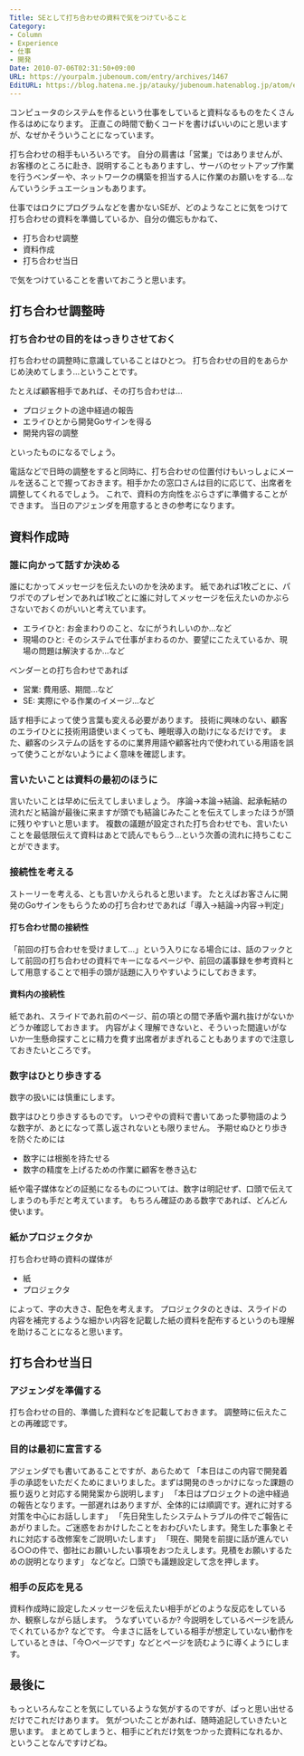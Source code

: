 ```yaml
---
Title: SEとして打ち合わせの資料で気をつけていること
Category:
- Column
- Experience
- 仕事
- 開発
Date: 2010-07-06T02:31:50+09:00
URL: https://yourpalm.jubenoum.com/entry/archives/1467
EditURL: https://blog.hatena.ne.jp/atauky/jubenoum.hatenablog.jp/atom/entry/6653458415120890702
---
```


コンピュータのシステムを作るという仕事をしていると資料なるものをたくさん作るはめになります。
正直この時間で動くコードを書けばいいのにと思いますが、なぜかそういうことになっています。

打ち合わせの相手もいろいろです。
自分の肩書は「営業」ではありませんが、お客様のところに赴き、説明することもありますし、サーバのセットアップ作業を行うベンダーや、ネットワークの構築を担当する人に作業のお願いをする…なんていうシチュエーションもあります。

仕事ではロクにプログラムなどを書かないSEが、どのようなことに気をつけて打ち合わせの資料を準備しているか、自分の備忘もかねて、
<ul>
	<li>打ち合わせ調整</li>
	<li>資料作成</li>
	<li>打ち合わせ当日</li>
</ul>

で気をつけていることを書いておこうと思います。


<h2>打ち合わせ調整時</h2>
<h3>打ち合わせの目的をはっきりさせておく</h3>

打ち合わせの調整時に意識していることはひとつ。
打ち合わせの目的をあらかじめ決めてしまう…ということです。

たとえば顧客相手であれば、その打ち合わせは…
<ul>
	<li>プロジェクトの途中経過の報告</li>
	<li>エライひとから開発Goサインを得る</li>
	<li>開発内容の調整</li>
</ul>
といったものになるでしょう。

電話などで日時の調整をすると同時に、打ち合わせの位置付けもいっしょにメールを送ることで握っておきます。相手かたの窓口さんは目的に応じて、出席者を調整してくれるでしょう。
これで、資料の方向性をぶらさずに準備することができます。
当日のアジェンダを用意するときの参考になります。

<h2>資料作成時</h2>
<h3>誰に向かって話すか決める</h3>

誰にむかってメッセージを伝えたいのかを決めます。
紙であれば1枚ごとに、パワポでのプレゼンであれば1枚ごとに誰に対してメッセージを伝えたいのかぶらさないでおくのがいいと考えています。
<ul>
	<li>エライひと: お金まわりのこと、なにがうれしいのか…など</li>
	<li>現場のひと: そのシステムで仕事がまわるのか、要望にこたえているか、現場の問題は解決するか…など</li>
</ul>

ベンダーとの打ち合わせであれば
<ul>
	<li>営業: 費用感、期間…など</li>
	<li>SE: 実際にやる作業のイメージ…など</li>
</ul>

話す相手によって使う言葉も変える必要があります。
技術に興味のない、顧客のエライひとに技術用語使いまくっても、睡眠導入の助けになるだけです。
また、顧客のシステムの話をするのに業界用語や顧客社内で使われている用語を誤って使うことがないようによく意味を確認します。

<h3>言いたいことは資料の最初のほうに</h3>
言いたいことは早めに伝えてしまいましょう。
序論→本論→結論、起承転結の流れだと結論が最後に来ますが頭でも結論じみたことを伝えてしまったほうが頭に残りやすいと思います。
複数の議題が設定された打ち合わせでも、言いたいことを最低限伝えて資料はあとで読んでもらう…という次善の流れに持ちこむことができます。

<h3>接続性を考える</h3>

ストーリーを考える、とも言いかえられると思います。
たとえばお客さんに開発のGoサインをもらうための打ち合わせであれば「導入→結論→内容→判定」

<h4>打ち合わせ間の接続性</h4>
「前回の打ち合わせを受けまして…」という入りになる場合には、話のフックとして前回の打ち合わせの資料でキーになるページや、前回の議事録を参考資料として用意することで相手の頭が話題に入りやすいようにしておきます。

<h4>資料内の接続性</h4>
紙であれ、スライドであれ前のページ、前の項との間で矛盾や漏れ抜けがないかどうか確認しておきます。
内容がよく理解できないと、そういった間違いがないか一生懸命探すことに精力を費す出席者がまぎれることもありますので注意しておきたいところです。

<h3>数字はひとり歩きする</h3>

数字の扱いには慎重にします。

数字はひとり歩きするものです。
いつぞやの資料で書いてあった夢物語のような数字が、あとになって蒸し返されないとも限りません。
予期せぬひとり歩きを防ぐためには
<ul>
	<li>数字には根拠を持たせる</li>
	<li>数字の精度を上げるための作業に顧客を巻き込む</li>
</ul>

紙や電子媒体などの証拠になるものについては、数字は明記せず、口頭で伝えてしまうのも手だと考えています。
もちろん確証のある数字であれば、どんどん使います。

<h3>紙かプロジェクタか</h3>
打ち合わせ時の資料の媒体が
<ul>
	<li>紙</li>
	<li>プロジェクタ</li>
</ul>
によって、字の大きさ、配色を考えます。
プロジェクタのときは、スライドの内容を補完するような細かい内容を記載した紙の資料を配布するというのも理解を助けることになると思います。

<h2>打ち合わせ当日</h2>

<h3>アジェンダを準備する</h3>
打ち合わせの目的、準備した資料などを記載しておきます。
調整時に伝えたことの再確認です。

<h3>目的は最初に宣言する</h3>

アジェンダでも書いてあることですが、あらためて
「本日はこの内容で開発着手の承認をいただくためにまいりました。まずは開発のきっかけになった課題の振り返りと対応する開発案から説明します」
「本日はプロジェクトの途中経過の報告となります。一部遅れはありますが、全体的には順調です。遅れに対する対策を中心にお話しします」
「先日発生したシステムトラブルの件でご報告にあがりました。ご迷惑をおかけしたことをおわびいたします。発生した事象とそれに対応する改修案をご説明いたします」
「現在、開発を前提に話が進んでいる○○の件で、御社にお願いしたい事項をおつたえします。見積をお願いするための説明となります」
などなど。口頭でも議題設定して念を押します。

<h3>相手の反応を見る</h3>
資料作成時に設定したメッセージを伝えたい相手がどのような反応をしているか、観察しながら話します。
うなずいているか? 今説明をしているページを読んでくれているか? などです。
今まさに話をしている相手が想定していない動作をしているときは、「今○ページです」などとページを読むように導くようにします。

<h2>最後に</h2>

もっといろんなことを気にしているような気がするのですが、ぱっと思い出せるだけでこれだけあります。
気がついたことがあれば、随時追記していきたいと思います。
まとめてしまうと、相手にどれだけ気をつかった資料になれるか、ということなんですけどね。
